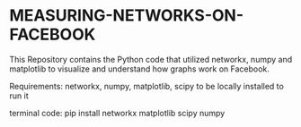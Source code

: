 # MEASURING-NETWORKS-ON-FACEBOOK
This Repository contains the Python code that utilized networkx, numpy and matplotlib to visualize and understand how graphs work on Facebook.

Requirements:
  networkx, numpy, matplotlib, scipy to be locally installed to run it

  terminal code:
  pip install networkx matplotlib scipy numpy
  
